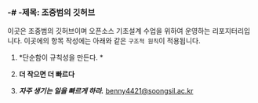 ### -# -제목: 조중범의 깃허브

이곳은 조중범의 깃허브이며 오픈소스 기초설계 수업을 위하여 운영하는 리포지터리입니다. 이곳에의 항목 작성에는 아래와 같은 `구조적 원칙`이 적용됩니다.
1. *단순함이 규칙성을 만든다. *

2. **더 작으면 더 빠르다**

3. ***자주 생기는 일을 빠르게 하라.***
<benny4421@soongsil.ac.kr>

